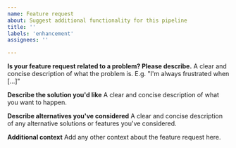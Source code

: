 ```yaml
---
name: Feature request
about: Suggest additional functionality for this pipeline
title: ''
labels: 'enhancement'
assignees: ''

---
```


**Is your feature request related to a problem? Please describe.**
A clear and concise description of what the problem is. E.g. "I'm always frustrated when [...]"

**Describe the solution you'd like**
A clear and concise description of what you want to happen.

**Describe alternatives you've considered**
A clear and concise description of any alternative solutions or features you've considered.

**Additional context**
Add any other context about the feature request here.